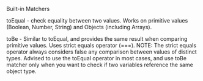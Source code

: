 Built-in Matchers

toEqual - check equality between two values. Works on primitive values (Boolean, Number, String) and Objects (including Arrays).

toBe - Similar to toEqual, and provides the same result when comparing primitive values. 
    Uses strict equals operator (===). 
    NOTE: The strict equals operator always considers false any comparison between values of distinct types. 
    Advised to use the toEqual operator in most cases, and use toBe matcher only when you want to check if two variables reference the same object type.

